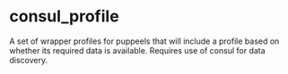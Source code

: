 consul_profile
========

A set of wrapper profiles for puppeels that will include a profile based on whether its required data is available. Requires use of consul for data discovery.
